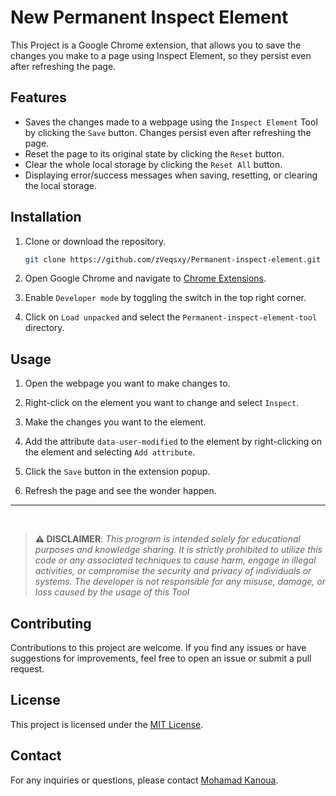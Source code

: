 # New Permanent Inspect Element

This Project is a Google Chrome extension, that allows you to save the changes you make to a page using Inspect Element, so they persist even after refreshing the page.


## Features

- Saves the changes made to a webpage using the `Inspect Element` Tool by clicking the `Save` button. Changes persist even after refreshing the page.
- Reset the page to its original state by clicking the `Reset` button.
- Clear the whole local storage by clicking the `Reset All` button.
- Displaying error/success messages when saving, resetting, or clearing the local storage.


## Installation

1. Clone or download the repository.

    ``` bash
    git clone https://github.com/zVeqsxy/Permanent-inspect-element.git
    ```

2. Open Google Chrome and navigate to [Chrome Extensions](chrome://extensions/).

3. Enable `Developer mode` by toggling the switch in the top right corner.

4. Click on `Load unpacked` and select the `Permanent-inspect-element-tool` directory.


## Usage

1. Open the webpage you want to make changes to.

2. Right-click on the element you want to change and select `Inspect`.

3. Make the changes you want to the element.

4. Add the attribute `data-user-modified` to the element by right-clicking on the element and selecting `Add attribute`. 

5. Click the `Save` button in the extension popup.

6. Refresh the page and see the wonder happen.



---------------------
<br>

> **⚠️ DISCLAIMER**:
*This program is intended solely for educational purposes and knowledge sharing. It is strictly prohibited to utilize this code or any associated techniques to cause harm, engage in illegal activities, or compromise the security and privacy of individuals or systems. The developer is not responsible for any misuse, damage, or loss caused by the usage of this Tool*


## Contributing

Contributions to this project are welcome. If you find any issues or have suggestions for improvements, feel free to open an issue or submit a pull request.


## License

This project is licensed under the [MIT License](LICENSE).


## Contact

For any inquiries or questions, please contact [Mohamad Kanoua](mailto:Reyhamudi609@gmail.com).
